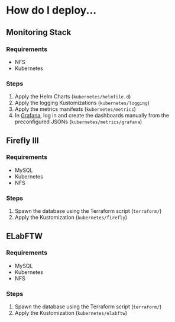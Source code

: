# How do I deploy...

## Monitoring Stack

### Requirements

- NFS
- Kubernetes

### Steps

1. Apply the Helm Charts (`kubernetes/helmfile.d`)
2. Apply the logging Kustomizations (`kubernetes/logging`)
3. Apply the metrics manifests (`kubernetes/metrics`)
4. In [Grafana](https://grafana.astrid.tech), log in and create the dashboards manually from the preconfigured JSONs (`kubernetes/metrics/grafana`)

## Firefly III

### Requirements

- MySQL
- Kubernetes
- NFS

### Steps

1. Spawn the database using the Terraform script (`terraform/`)
2. Apply the Kustomization (`kubernetes/firefly`)

## ELabFTW

### Requirements

- MySQL
- Kubernetes
- NFS

### Steps

1. Spawn the database using the Terraform script (`terraform/`)
2. Apply the Kustomization (`kubernetes/elabftw`)
